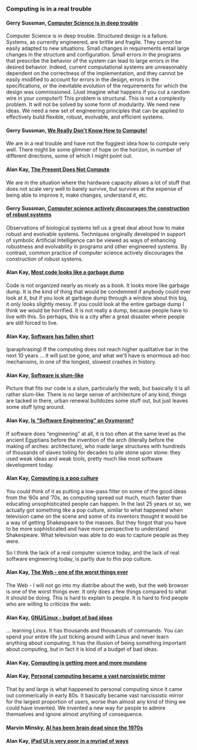 ### Computing is in a real trouble

#### Gerry Sussman, [Computer Science is in deep trouble](http://worrydream.com/refs/Sussman%20-%20Robust%20Design%20through%20Diversity.pdf)  
Computer Science is in deep trouble. Structured design is a
failure. Systems, as currently engineered, are brittle and fragile.
They cannot be easily adapted to new situations. Small changes in
requirements entail large changes in the structure and configuration.
Small errors in the programs that prescribe the behavior of the system
can lead to large errors in the desired behavior. Indeed, current
computational systems are unreasonably dependent on the correctness of
the implementation, and they cannot be easily modified to account for
errors in the design, errors in the specifications, or the inevitable
evolution of the requirements for which the design was commissioned.
(Just imagine what happens if you cut a random wire in your computer!)
This problem is structural. This is not a complexity problem. It
will not be solved by some form of modularity. We need new ideas. We
need a new set of engineering principles that can be applied to
effectively build flexible, robust, evolvable, and efficient systems.

#### Gerry Sussman, [We Really Don't Know How to Compute!](https://github.com/lyssphacker/talks/blob/master/we-really-do-not-know-how-to-compute/we-really-do-not-know-how-to-compute.md)  
We are in a real trouble and have not the foggiest idea how to compute very well. There might be some glimmer of hope on the horizon, in number of different directions, some of which I might point out.

#### Alan Kay, [The Present Does Not Compute](https://www.youtube.com/watch?v=tp9VbtLn2Jw&t=16m1s)
We are in the situation where the hardware capacity allows a lot of stuff that does not scale very well to barely survive, but survives at the expense of being able to improve it, make changes, understand it, etc.

#### Gerry Sussman, [Computer science actively discourages the construction of robust systems](https://groups.csail.mit.edu/mac/users/gjs/6.945/readings/robust-systems.pdf)
Observations of biological systems tell us a great deal about
how to make robust and evolvable systems. Techniques originally
developed in support of symbolic Artificial Intelligence can
be viewed as ways of enhancing robustness and evolvability in
programs and other engineered systems. By contrast, common
practice of computer science actively discourages the construction
of robust systems.

#### Alan Kay, [Most code looks like a garbage dump](https://www.youtube.com/watch?v=tp9VbtLn2Jw&t=7m40s)
Code is not organized nearly as nicely as a book. It looks more like garbage dump. It is the kind of thing that would be condemned if anybody could ever look at it, but if you look at garbage dump through a window about this big, it only looks slightly messy. If you could look at the entire garbage dump I think we would be horrified. It is not really a dump, because people have to live with this. So perhaps, this is a city after a great disaster where people are still forced to live.

#### Alan Kay, [Software has fallen short](https://www.youtube.com/watch?v=tp9VbtLn2Jw)
(paraphrasing) If the computing does not reach higher qualitative bar in the next 10 years ... it will just be gone, and what we'll have is enormous ad-hoc mechanisms, in one of the longest, slowest crashes in history.

#### Alan Kay, [Software is slum-like](https://www.youtube.com/watch?v=QboI_1WJUlM&t=17m44s)
Picture that fits our code is a slum, particularly the web, but basically it is all rather slum-like. There is no large sense of architecture of any kind, things are tacked in there, urban renewal bulldozes some stuff out, but just leaves some stuff lying around.

#### Alan Kay, [Is “Software Engineering” an Oxymoron?](https://pdfs.semanticscholar.org/6c8d/f2c143c93290bcaa8338992a14aa7ac3369a.pdf)
If software does “engineering” at all, it is too often at the same level as the
ancient Egyptians before the invention of the arch (literally before the making of arches: architecture), who made
large structures with hundreds of thousands of slaves toiling for decades to pile stone upon stone: they used weak
ideas and weak tools, pretty much like most software development today.

#### Alan Kay, [Computing is a pop culture](https://queue.acm.org/detail.cfm?id=1039523)
You could think of it as putting a low-pass filter on some of the good ideas from the ’60s and ’70s, as computing spread out much, much faster than educating unsophisticated people can happen. In the last 25 years or so, we actually got something like a pop culture, similar to what happened when television came on the scene and some of its inventors thought it would be a way of getting Shakespeare to the masses. But they forgot that you have to be more sophisticated and have more perspective to understand Shakespeare. What television was able to do was to capture people as they were.

So I think the lack of a real computer science today, and the lack of real software engineering today, is partly due to this pop culture.

#### Alan Kay, [The Web - one of the worst things ever](http://www.youtube.com/watch?v=N9c7_8Gp7gI&t=28m30s)
The Web - I will not go into my diatribe about the web, but the web browser is one of the worst things ever. It only does a few things compared to what it should be doing. This is hard to explain to people. It is hard to find people who are willing to criticize the web.

#### Alan Kay, [GNU/Linux - budget of bad ideas](https://www.youtube.com/watch?v=rmsIZUuBoQs)
... learning Linux. It has thousands and thousands of commands. You can spend your entire life just ticking around with Linux and never learn anything about computing. It has the illusion of being something important about computing, but in fact it is kind of a budget of bad ideas.

#### Alan Kay, [Computing is getting more and more mundane](https://www.youtube.com/watch?v=1e8VZlPBx_0&t=54m58s)

#### Alan Kay, [Personal computing became a vast narcissistic mirror](https://www.youtube.com/watch?v=aHr4wAiXQD4&t=6m45s)
That by and large is what happened to personal computing since it came out commerically in early 80s. It basically became vast narcissistic mirror for the largest proportion of users, worse than almost any kind of thing we could have invented. We invented a new way for people to admire themselves and ignore almost anything of consequence.

#### Marvin Minsky, [AI has been brain dead since the 1970s](https://www.wired.com/2003/08/why-a-i-is-brain-dead/)

#### Alan Kay, [iPad UI is very poor in a myriad of ways](http://techland.time.com/2013/04/02/an-interview-with-computing-pioneer-alan-kay/)

